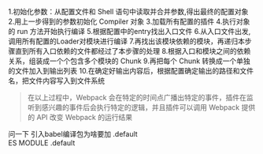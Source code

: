 

1.初始化参数：从配置文件和 Shell 语句中读取并合并参数,得出最终的配置对象
2.用上一步得到的参数初始化 Compiler 对象
3.加载所有配置的插件
4.执行对象的 run 方法开始执行编译
5.根据配置中的entry找出入口文件
6.从入口文件出发,调用所有配置的Loader对模块进行编译
7.再找出该模块依赖的模块，再递归本步骤直到所有入口依赖的文件都经过了本步骤的处理
8.根据入口和模块之间的依赖关系，组装成一个个包含多个模块的 Chunk
9.再把每个 Chunk 转换成一个单独的文件加入到输出列表
10.在确定好输出内容后，根据配置确定输出的路径和文件名，把文件内容写入到文件系统
> 在以上过程中，Webpack 会在特定的时间点广播出特定的事件，插件在监听到感兴趣的事件后会执行特定的逻辑，并且插件可以调用 Webpack 提供的 API 改变 Webpack 的运行结果



问一下 引入babel编译包为啥要加 .default  
ES MODULE
.default
